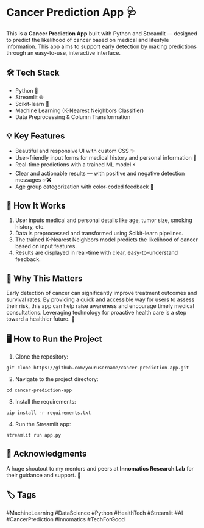 # Cancer Prediction App 🩺

This is a **Cancer Prediction App** built with Python and Streamlit — designed to predict the likelihood of cancer based on medical and lifestyle information. This app aims to support early detection by making predictions through an easy-to-use, interactive interface.

## 🛠️ Tech Stack
- Python 🐍
- Streamlit 🌐
- Scikit-learn 🤖
- Machine Learning (K-Nearest Neighbors Classifier)
- Data Preprocessing & Column Transformation

## 💡 Key Features
- Beautiful and responsive UI with custom CSS ✨
- User-friendly input forms for medical history and personal information 📝
- Real-time predictions with a trained ML model ⚡️
- Clear and actionable results — with positive and negative detection messages ✅❌
- Age group categorization with color-coded feedback 🎨

## 🧠 How It Works
1. User inputs medical and personal details like age, tumor size, smoking history, etc.
2. Data is preprocessed and transformed using Scikit-learn pipelines.
3. The trained K-Nearest Neighbors model predicts the likelihood of cancer based on input features.
4. Results are displayed in real-time with clear, easy-to-understand feedback.

## 🌱 Why This Matters
Early detection of cancer can significantly improve treatment outcomes and survival rates. By providing a quick and accessible way for users to assess their risk, this app can help raise awareness and encourage timely medical consultations. Leveraging technology for proactive health care is a step toward a healthier future. 💙

## 🖥️ How to Run the Project
1. Clone the repository:
```
git clone https://github.com/yourusername/cancer-prediction-app.git
```
2. Navigate to the project directory:
```
cd cancer-prediction-app
```
3. Install the requirements:
```
pip install -r requirements.txt
```
4. Run the Streamlit app:
```
streamlit run app.py
```
## 🤝 Acknowledgments
A huge shoutout to my mentors and peers at **Innomatics Research Lab** for their guidance and support. 🙌

## 🏷️ Tags
#MachineLearning #DataScience #Python #HealthTech #Streamlit #AI #CancerPrediction #Innomatics #TechForGood

